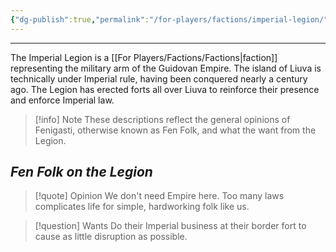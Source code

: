 ```yaml
---
{"dg-publish":true,"permalink":"/for-players/factions/imperial-legion/"}
---
```


***
The Imperial Legion is a [[For Players/Factions/Factions\|faction]] representing the military arm of the Guidovan Empire. The island of Liuva is technically under Imperial rule, having been conquered nearly a century ago. The Legion has erected forts all over Liuva to reinforce their presence and enforce Imperial law.

>[!info] Note
>These descriptions reflect the general opinions of Fenigasti, otherwise known as Fen Folk, and what the want from the Legion.

## *Fen Folk on the Legion*

>[!quote] Opinion
>We don't need Empire here. Too many laws complicates life for simple, hardworking folk like us.

>[!question] Wants
>Do their Imperial business at their border fort to cause as little disruption as possible.

